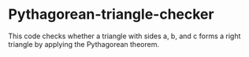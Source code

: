 # Pythagorean-triangle-checker
This code checks whether a triangle with sides a, b, and c forms a right triangle by applying the Pythagorean theorem.
